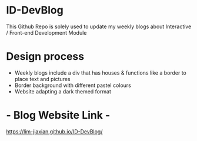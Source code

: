 # ID-DevBlog
This Github Repo is solely used to update my weekly blogs about Interactive / Front-end Development Module

# Design process
- Weekly blogs include a div that has houses & functions like a border to place text and pictures
- Border background with different pastel colours
- Website adapting a dark themed format

# - Blog Website Link -
https://lim-jiaxian.github.io/ID-DevBlog/
